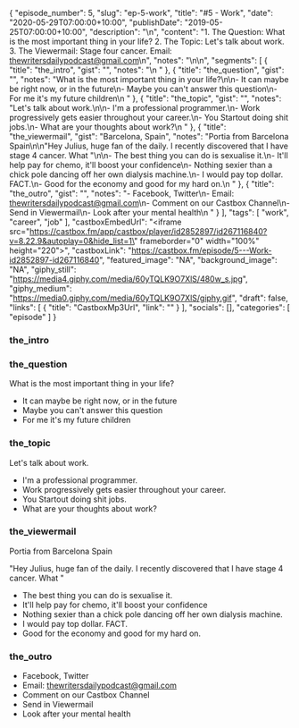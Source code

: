{
	"episode_number": 5,
	"slug": "ep-5-work",
	"title": "#5 - Work",
	"date": "2020-05-29T07:00:00+10:00",
	"publishDate": "2019-05-25T07:00:00+10:00",
	"description": "\n",
	"content": "1. The Question: What is the most important thing in your life? 2. The Topic: Let's talk about work. 3. The Viewermail: Stage four cancer. Email: thewritersdailypodcast@gmail.com\n",
	"notes": "\n\n",
	"segments": [
		{
			"title": "the_intro",
			"gist": "",
			"notes": "\n      "
		},
		{
			"title": "the_question",
			"gist": "",
			"notes": "What is the most important thing in your life?\n\n- It can maybe be right now, or in the future\n- Maybe you can't answer this question\n- For me it's my future children\n      "
		},
		{
			"title": "the_topic",
			"gist": "",
			"notes": "Let's talk about work.\n\n- I'm a professional programmer.\n- Work progressively gets easier throughout your career.\n- You Startout doing shit jobs.\n- What are your thoughts about work?\n      "
		},
		{
			"title": "the_viewermail",
			"gist": "Barcelona, Spain",
			"notes": "Portia from Barcelona Spain\n\n\"Hey Julius, huge fan of the daily. I recently discovered that I have stage 4 cancer. What \"\n\n- The best thing you can do is sexualise it.\n- It'll help pay for chemo, it'll boost your confidence\n- Nothing sexier than a chick pole dancing off her own dialysis machine.\n- I would pay top dollar. FACT.\n- Good for the economy and good for my hard on.\n      "
		},
		{
			"title": "the_outro",
			"gist": "",
			"notes": "- Facebook, Twitter\n- Email: thewritersdailypodcast@gmail.com\n- Comment on our Castbox Channel\n- Send in Viewermail\n- Look after your mental health\n      "
		}
	],
	"tags": [
		"work",
		"career",
		"job"
	],
	"castboxEmbedUrl": "<iframe src=\"https://castbox.fm/app/castbox/player/id2852897/id267116840?v=8.22.9&autoplay=0&hide_list=1\" frameborder=\"0\" width=\"100%\" height=\"220\"></iframe>",
	"castboxLink": "https://castbox.fm/episode/5---Work-id2852897-id267116840",
	"featured_image": "NA",
	"background_image": "NA",
	"giphy_still": "https://media4.giphy.com/media/60yTQLK9O7XlS/480w_s.jpg",
	"giphy_medium": "https://media0.giphy.com/media/60yTQLK9O7XlS/giphy.gif",
	"draft": false,
	"links": [
		{
			"title": "CastboxMp3Url",
			"link": ""
		}
	],
	"socials": [],
	"categories": [
		"episode"
	]
}

### the_intro


      
### the_question

What is the most important thing in your life?

- It can maybe be right now, or in the future
- Maybe you can't answer this question
- For me it's my future children
      
### the_topic

Let's talk about work.

- I'm a professional programmer.
- Work progressively gets easier throughout your career.
- You Startout doing shit jobs.
- What are your thoughts about work?
      
### the_viewermail

Portia from Barcelona Spain

"Hey Julius, huge fan of the daily. I recently discovered that I have stage 4 cancer. What "

- The best thing you can do is sexualise it.
- It'll help pay for chemo, it'll boost your confidence
- Nothing sexier than a chick pole dancing off her own dialysis machine.
- I would pay top dollar. FACT.
- Good for the economy and good for my hard on.
      
### the_outro

- Facebook, Twitter
- Email: thewritersdailypodcast@gmail.com
- Comment on our Castbox Channel
- Send in Viewermail
- Look after your mental health
      
